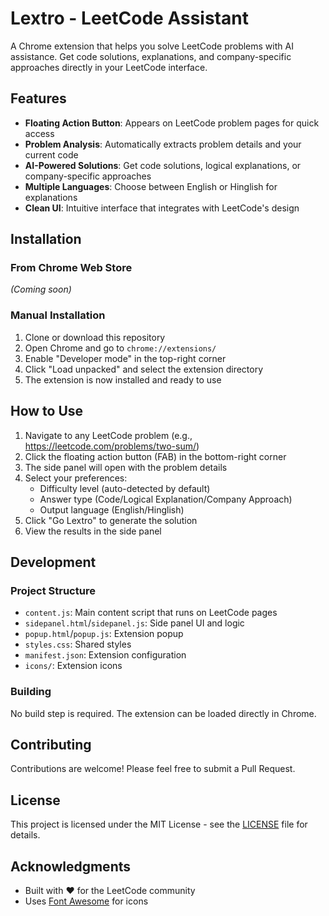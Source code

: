 # Lextro - LeetCode Assistant

A Chrome extension that helps you solve LeetCode problems with AI assistance. Get code solutions, explanations, and company-specific approaches directly in your LeetCode interface.

## Features

- **Floating Action Button**: Appears on LeetCode problem pages for quick access
- **Problem Analysis**: Automatically extracts problem details and your current code
- **AI-Powered Solutions**: Get code solutions, logical explanations, or company-specific approaches
- **Multiple Languages**: Choose between English or Hinglish for explanations
- **Clean UI**: Intuitive interface that integrates with LeetCode's design

## Installation

### From Chrome Web Store
*(Coming soon)*

### Manual Installation

1. Clone or download this repository
2. Open Chrome and go to `chrome://extensions/`
3. Enable "Developer mode" in the top-right corner
4. Click "Load unpacked" and select the extension directory
5. The extension is now installed and ready to use

## How to Use

1. Navigate to any LeetCode problem (e.g., https://leetcode.com/problems/two-sum/)
2. Click the floating action button (FAB) in the bottom-right corner
3. The side panel will open with the problem details
4. Select your preferences:
   - Difficulty level (auto-detected by default)
   - Answer type (Code/Logical Explanation/Company Approach)
   - Output language (English/Hinglish)
5. Click "Go Lextro" to generate the solution
6. View the results in the side panel

## Development

### Project Structure

- `content.js`: Main content script that runs on LeetCode pages
- `sidepanel.html`/`sidepanel.js`: Side panel UI and logic
- `popup.html`/`popup.js`: Extension popup
- `styles.css`: Shared styles
- `manifest.json`: Extension configuration
- `icons/`: Extension icons

### Building

No build step is required. The extension can be loaded directly in Chrome.

## Contributing

Contributions are welcome! Please feel free to submit a Pull Request.

## License

This project is licensed under the MIT License - see the [LICENSE](LICENSE) file for details.

## Acknowledgments

- Built with ❤️ for the LeetCode community
- Uses [Font Awesome](https://fontawesome.com/) for icons
